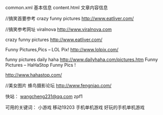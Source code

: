 common.xml   	基本信息
content.html	文章内容信息

//搞笑首要参考
crazy funny pictures
http://www.eatliver.com/


//搞笑参考网址
viralnova
http://www.viralnova.com

crazy funny pictures
http://www.eatliver.com/

Funny Pictures,Pics – LOL Pix!
http://www.lolpix.com/

funny pictures daily haha
http://www.dailyhaha.com/pictures.htm
Funny Pictures – HaHaStop Funny Pics !

http://www.hahastop.com/

//美女图片
蜂鸟摄影论坛
http://www.fengniao.com/



快站：
wangcheng231@qq.com
zpf1


可用的关键词：
小游戏 移动19203
手机单机游戏
好玩的手机单机游戏

